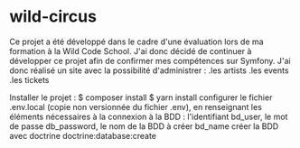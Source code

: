 # wild-circus
Ce projet a été développé dans le cadre d'une évaluation lors de ma formation à la Wild Code School. J'ai donc décidé de continuer à développer ce projet afin de confirmer mes compétences sur Symfony.
J'ai donc réalisé un site avec la possibilité d'administrer :
.les artists
.les events
.les tickets

Installer le projet :
  $ composer install
  $ yarn install 
configurer le fichier .env.local (copie non versionnée du fichier .env), en renseignant les éléments nécessaires à la connexion à la BDD : l'identifiant bd_user, le mot de passe db_password, le nom de la BDD à créer bd_name
créer la BDD avec doctrine doctrine:database:create


